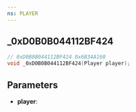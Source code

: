 ```yaml
---
ns: PLAYER
---
```

## _0xD0B0B044112BF424

```c
// 0xD0B0B044112BF424 0x6B34A160
void _0xD0B0B044112BF424(Player player);
```

## Parameters
* **player**:
